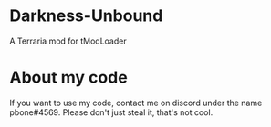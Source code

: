 # Darkness-Unbound
A Terraria mod for tModLoader

# About my code
If you want to use my code, contact me on discord under the name pbone#4569. Please don't just steal it, that's not cool.
